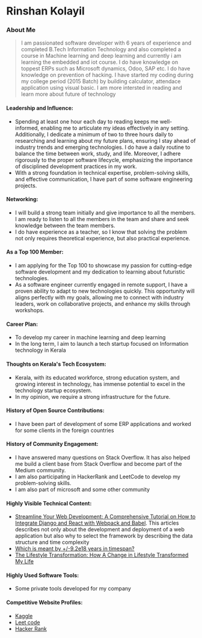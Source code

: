 # Rinshan Kolayil 

### About Me

> I am passionated software developer with 6 years of experience and completed B.Tech Information Technology and also completed a course in Machine learning and deep learning and currently i am learning the embedded and iot course. I do have knowledge on toppest ERPs such as Microsoft dynamics, Odoo, SAP etc. I do have knowledge on prevention of hacking. I have started my coding during my college period (2015 Batch) by building calculator, attendace application using visual basic. I am more intersted in reading and learn more about future of technology 

#### Leadership and Influence:

- Spending at least one hour each day to reading keeps me well-informed, enabling me to articulate my ideas effectively in any setting. Additionally, I dedicate a minimum of two to three hours daily to researching and learning about my future plans, ensuring I stay ahead of industry trends and emerging technologies. I do have a daily routine to balance the time between work, study, and life. Moreover, I adhere rigorously to the proper software lifecycle, emphasizing the importance of disciplined development practices in my work.
- With a strong foundation in technical expertise, problem-solving skills, and effective communication, I have part of some software engineering projects.

#### Networking:

- I will build a strong team initially and give importance to all the members. I am ready to listen to all the members in the team and share and seek knowledge between the team members.
- I do have experience as a teacher, so I know that solving the problem not only requires theoretical experience, but also practical experience.

#### As a Top 100 Member:

- I am applying for the Top 100 to showcase my passion for cutting-edge software development and my dedication to learning about futuristic technologies.
- As a software engineer currently engaged in remote support, I have a proven ability to adapt to new technologies quickly. This opportunity will aligns perfectly with my goals, allowing me to connect with industry leaders, work on collaborative projects, and enhance my skills through workshops.

#### Career Plan:

- To develop my career in machine learning and deep learning
- In the long term, I aim to launch a tech startup focused on Information technology in Kerala

#### Thoughts on Kerala's Tech Ecosystem:

- Kerala, with its educated workforce, strong education system, and growing interest in technology, has immense potential to excel in the technology startup ecosystem.
- In my opinion, we require a strong infrastructure for the future.

#### History of Open Source Contributions:

- I have been part of development of some ERP applications and worked for some clients in the foreign countries

#### History of Community Engagement:

- I have answered many questions on Stack Overflow. It has also helped me build a client base from Stack Overflow and become part of the Medium community.
- I am also participating in HackerRank and LeetCode to develop my problem-solving skills.
- I am also part of microsoft and some other community


#### Highly Visible Technical Content:

- <a href="https://read.rinshankolayil.in/configuring-django-and-react-with-web-pack-and-babel-db9df28a38f1" target="blank">Streamline Your Web Development: A Comprehensive Tutorial on How to Integrate Django and React with Webpack and Babel</a>. This articles describes not only about the development and deployment of a web application but also why to select the framework by describing the data structure and time complexity
- <a href="https://datascience.stackexchange.com/questions/99890/which-is-meant-by-9-2e18-years-in-timespan" target="blank">Which is meant by +/-9.2e18 years in timespan?</a>
- <a href="https://medium.com/@rinshankolayil/the-lifestyle-transformation-how-a-change-in-lifestyle-transformed-my-life-ed0018748471" target="blank">The Lifestyle Transformation: How A Change in Lifestyle Transformed My Life</a>

#### Highly Used Software Tools:

- Some private tools developed for my company

#### Competitive Website Profiles:

- <a href="https://www.kaggle.com/rinshankolayil" target="blank">Kaggle</a>
- <a href="https://leetcode.com/rinshan/" target="blank">Leet code</a>
- <a href="https://www.hackerrank.com/rinshan_kolayil" target="blank">Hacker Rank</a>

